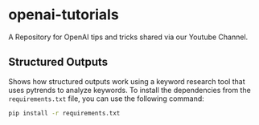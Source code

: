 # openai-tutorials
A Repository for OpenAI tips and tricks shared via our Youtube Channel. 

## Structured Outputs 
Shows how structured outputs work using a keyword research tool that uses pytrends to analyze keywords.
To install the dependencies from the `requirements.txt` file, you can use the following command:

```bash
pip install -r requirements.txt
```


